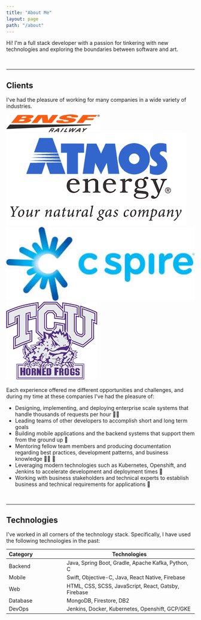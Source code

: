 ```yaml
---
title: "About Me"
layout: page
path: "/about"
---
```


Hi! I'm a full stack developer with a passion for tinkering with new technologies and exploring the boundaries between software and art.

<br>
<hr class="divider-line"/>

## Clients
I've had the pleasure of working for many companies in a wide variety of industries.

<div class="row-white">
    <div class="columnOneQuarter">
        <img class="columnImage" src="./bnsf.png"/>
    </div>
    <div class="columnOneQuarter">
        <img class="columnImage" src="./atmos.png"/>
    </div>
    <div class="columnOneQuarter">
        <img class="columnImage" src="./cspire.png"/>
    </div>
    <div class="columnOneQuarter">
        <img class="columnImage" src="./tcu.png"/>
    </div>
</div>
 
 <br>
Each experience offered me different opportunities and challenges, and during my time at these companies I've had the pleasure of:

* Designing, implementing, and deploying enterprise scale systems that handle thousands of requests per hour 👨‍💻
* Leading teams of other developers to accomplish short and long term goals 
* Building mobile applications and the backend systems that support them from the ground up 📱
* Mentoring fellow team members and producing documentation regarding best practices, development patterns, and business knowledge 👨‍🏫 📖
* Leveraging modern technologies such as Kubernetes, Openshift, and Jenkins to accelerate development and deployment times 🚀
* Working with business stakeholders and technical experts to establish business and technical requirements for applications 📝

<br>
<hr class="divider-line"/>

## Technologies

I've worked in all corners of the technology stack. Specifically, I have used the following technologies in the past:

| Category | | Technologies                                         |
|----------|-|------------------------------------------------------|
| Backend  | &#8198;&#8198;&#8198;&#8195;&#8195;&#8195;&#8195;|    Java, Spring Boot, Gradle, Apache Kafka, Python, C   |
| Mobile   | | Swift, Objective-C, Java, React Native, Firebase     |
| Web     | | HTML, CSS, SCSS, JavaScript, React, Gatsby, Firebase |
| Database | | MongoDB, Firestore, DB2                              |
| DevOps   | | Jenkins, Docker, Kubernetes, Openshift, GCP/GKE      |